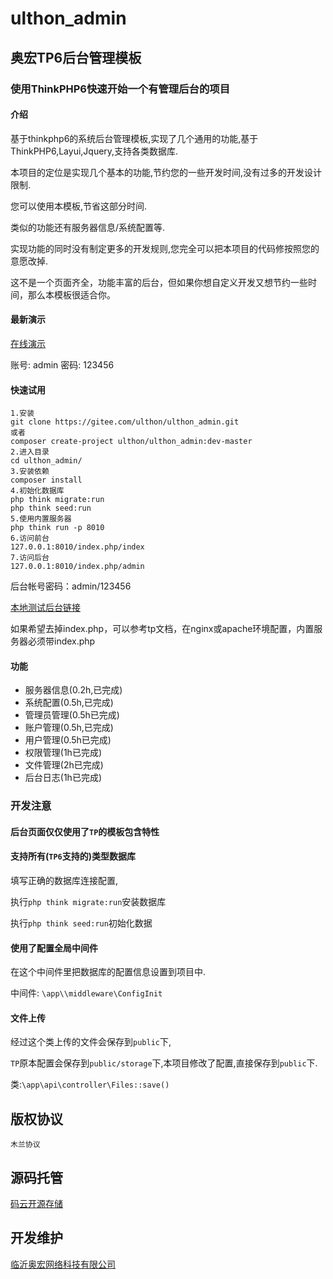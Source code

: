 
# ulthon_admin

## 奥宏TP6后台管理模板


### 使用ThinkPHP6快速开始一个有管理后台的项目

#### 介绍

基于thinkphp6的系统后台管理模板,实现了几个通用的功能,基于ThinkPHP6,Layui,Jquery,支持各类数据库.

本项目的定位是实现几个基本的功能,节约您的一些开发时间,没有过多的开发设计限制.

您可以使用本模板,节省这部分时间.

类似的功能还有服务器信息/系统配置等.

实现功能的同时没有制定更多的开发规则,您完全可以把本项目的代码修按照您的意愿改掉.

这不是一个页面齐全，功能丰富的后台，但如果你想自定义开发又想节约一些时间，那么本模板很适合你。

#### 最新演示

[在线演示](http://ulthon-admin.ulthon.com/admin)

账号: admin 密码: 123456


#### 快速试用


    1.安装
    git clone https://gitee.com/ulthon/ulthon_admin.git
    或者
    composer create-project ulthon/ulthon_admin:dev-master
    2.进入目录
    cd ulthon_admin/
    3.安装依赖
    composer install
    4.初始化数据库
    php think migrate:run
    php think seed:run
    5.使用内置服务器
    php think run -p 8010
    6.访问前台
    127.0.0.1:8010/index.php/index
    7.访问后台
    127.0.0.1:8010/index.php/admin

后台帐号密码：admin/123456

[本地测试后台链接](/index.php/admin)

如果希望去掉index.php，可以参考tp文档，在nginx或apache环境配置，内置服务器必须带index.php

#### 功能

- 服务器信息(0.2h,已完成)
- 系统配置(0.5h,已完成)
- 管理员管理(0.5h已完成)
- 账户管理(0.5h,已完成)
- 用户管理(0.5h已完成)
- 权限管理(1h已完成)
- 文件管理(2h已完成)
- 后台日志(1h已完成)


### 开发注意

#### 后台页面仅仅使用了`TP`的模板包含特性


#### 支持所有(`TP6`支持的)类型数据库

填写正确的数据库连接配置,

执行`php think migrate:run`安装数据库

执行`php think seed:run`初始化数据

#### 使用了配置全局中间件


在这个中间件里把数据库的配置信息设置到项目中.

中间件: `\app\\middleware\ConfigInit`

#### 文件上传

经过这个类上传的文件会保存到`public`下,

`TP`原本配置会保存到`public/storage`下,本项目修改了配置,直接保存到`public`下.

类:`\app\api\controller\Files::save()`

## 版权协议

`木兰协议`

## 源码托管

[码云开源存储](https://gitee.com/ulthon/ulthon_admin)

## 开发维护

[临沂奥宏网络科技有限公司](http://ulthon.com)
